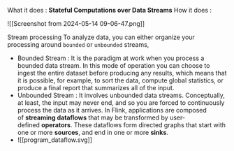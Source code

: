 What it does :  **Stateful Computations over Data Streams**
How it does : 















![[Screenshot from 2024-05-14 09-06-47.png]]

Stream processing
To analyze data, you can either organize your processing around `bounded` or `unbounded` streams,
- Bounded Stream : It is the paradigm at work when you process a bounded data stream. In this mode of operation you can choose to ingest the entire dataset before producing any results, which means that it is possible, for example, to sort the data, compute global statistics, or produce a final report that summarizes all of the input.
- Unbounded Stream : It involves unbounded data streams. Conceptually, at least, the input may never end, and so you are forced to continuously process the data as it arrives.
In Flink, applications are composed of **streaming dataflows** that may be transformed by user-defined **operators**. These dataflows form directed graphs that start with one or more **sources**, and end in one or more **sinks**.
- ![[program_dataflow.svg]]

